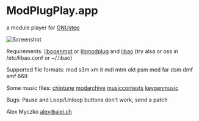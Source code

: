 
# ModPlugPlay.app

a module player for [GNUstep](https://github.com/gnustep/)

![Screenshot](https://raw.github.com/alexmyczko/ModPlugPlay.app/master/ModPlugPlay.png?raw=true "Screenshot")

Requirements:
    [libopenmpt](https://github.com/OpenMPT/openmpt) or [libmodplug](https://github.com/Konstanty/libmodplug) and [libao](https://github.com/xiph/libao) (try alsa or oss in /etc/libao.conf or ~/.libao)

Supported file formats:
    mod s3m xm it mdl mtm okt psm med far dsm dmf amf 669

Some music files:
    [chiptune](http://www.chiptune.com/)
    [modarchive](https://modarchive.org/)
    [musiccontests](http://ftp.hornet.org/pub/demos/music/contests/)
    [keygenmusic](http://www.keygenmusic.net/)

Bugs:
    Pause and Loop/Unloop buttons don't work, send a patch

Alex Myczko <alex@aiei.ch>
